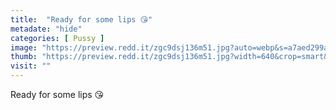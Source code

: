 ```yaml
---
title:  "Ready for some lips 😘"
metadate: "hide"
categories: [ Pussy ]
image: "https://preview.redd.it/zgc9dsj136m51.jpg?auto=webp&s=a7aed299a80a26ab28bffde93eb2cfa1ddc8a2d1"
thumb: "https://preview.redd.it/zgc9dsj136m51.jpg?width=640&crop=smart&auto=webp&s=e1072aa2dc92b8e9327cd666d5c1bc55997d9eff"
visit: ""
---
```

Ready for some lips 😘
